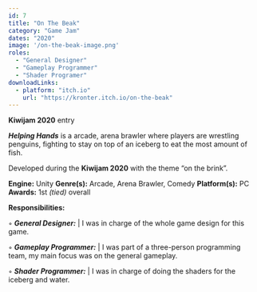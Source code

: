 ```yaml
---
id: 7
title: "On The Beak"
category: "Game Jam"
dates: "2020"
image: '/on-the-beak-image.png'
roles: 
  - "General Designer"
  - "Gameplay Programmer"
  - "Shader Programer"
downloadLinks:
  - platform: "itch.io"
    url: "https://kronter.itch.io/on-the-beak"
---
```

**Kiwijam 2020** entry  

***Helping Hands*** is a arcade, arena brawler where players are wrestling penguins, fighting to stay on top of an iceberg to eat the most amount of fish. 

Developed during the **Kiwijam 2020** with the theme “on the brink”.

**Engine:** Unity 
**Genre(s):** Arcade, Arena Brawler, Comedy
**Platform(s):** PC
**Awards:** 1st *(tied)* overall

**​Responsibilities:**

◦ ***General Designer:*** 
| I was in charge of the whole game design for this game.

◦ ***Gameplay Programmer:*** 
| I was part of a three-person programming team, my main focus was on the general gameplay.

◦ ***Shader Programmer:***
| I was in charge of doing the shaders for the iceberg and water. 